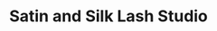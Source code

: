 ---
title: "Satin and Silk Lash Studio"
url: /mountain-view/satin-and-silk-lash-studio/
shop: beauty
---